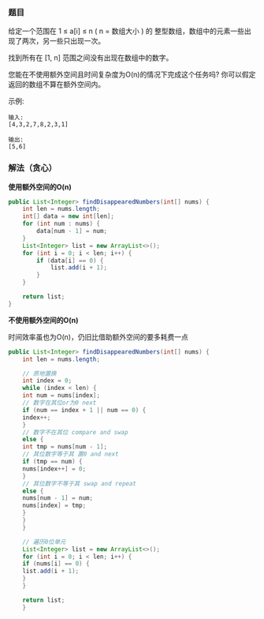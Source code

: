 ### 题目

给定一个范围在 1 ≤ a[i] ≤ n ( n = 数组大小 ) 的 整型数组，数组中的元素一些出现了两次，另一些只出现一次。

找到所有在 [1, n] 范围之间没有出现在数组中的数字。

您能在不使用额外空间且时间复杂度为O(n)的情况下完成这个任务吗? 你可以假定返回的数组不算在额外空间内。

示例:

```
输入:
[4,3,2,7,8,2,3,1]

输出:
[5,6]
```

### 解法（贪心）

**使用额外空间的O(n)**

```Java
public List<Integer> findDisappearedNumbers(int[] nums) {
    int len = nums.length;
    int[] data = new int[len];
    for (int num : nums) {
        data[num - 1] = num;
    }
    List<Integer> list = new ArrayList<>();
    for (int i = 0; i < len; i++) {
        if (data[i] == 0) {
            list.add(i + 1);
        }
    }

    return list;
}
```


**不使用额外空间的O(n)**

时间效率虽也为O(n)，仍旧比借助额外空间的要多耗费一点

```Java
public List<Integer> findDisappearedNumbers(int[] nums) {
    int len = nums.length;

    // 原地置换
    int index = 0;
    while (index < len) {
    int num = nums[index];
    // 数字在其位or为0 next
    if (num == index + 1 || num == 0) {
    index++;
    }
    // 数字不在其位 compare and swap
    else {
    int tmp = nums[num - 1];
    // 其位数字等于其 置0 and next
    if (tmp == num) {
    nums[index++] = 0;
    }
    // 其位数字不等于其 swap and repeat
    else {
    nums[num - 1] = num;
    nums[index] = tmp;
    }
    }
    }

    // 遍历0位单元
    List<Integer> list = new ArrayList<>();
    for (int i = 0; i < len; i++) {
    if (nums[i] == 0) {
    list.add(i + 1);
    }
    }

    return list;
    }
```
